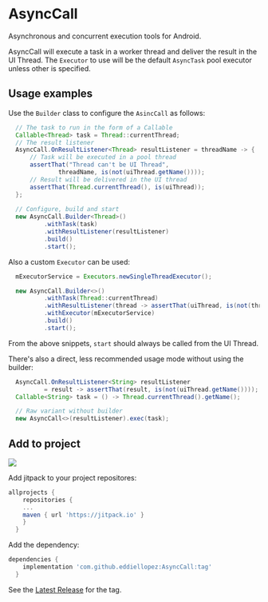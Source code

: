 # AsyncCall
Asynchronous and concurrent execution tools for Android.  

AsyncCall will execute a task in a worker thread and deliver the result in the UI Thread. The `Executor` to use will be the default  `AsyncTask` pool executor unless other is specified.

## Usage examples

Use the `Builder` class to configure the `AsincCall` as follows:
```java
  // The task to run in the form of a Callable
  Callable<Thread> task = Thread::currentThread;
  // The result listener
  AsyncCall.OnResultListener<Thread> resultListener = threadName -> {
      // Task will be executed in a pool thread
      assertThat("Thread can't be UI Thread",
              threadName, is(not(uiThread.getName())));
      // Result will be delivered in the UI thread
      assertThat(Thread.currentThread(), is(uiThread));
  };
  
  // Configure, build and start
  new AsyncCall.Builder<Thread>()
          .withTask(task)
          .withResultListener(resultListener)
          .build()
          .start();
```
Also a custom `Executor` can be used:
```java
  mExecutorService = Executors.newSingleThreadExecutor();

  new AsyncCall.Builder<>()
          .withTask(Thread::currentThread)
          .withResultListener(thread -> assertThat(uiThread, is(not(thread))))
          .withExecutor(mExecutorService)
          .build()
          .start();
```
From the above snippets, `start` should always be called from the UI Thread.  

There's also a direct, less recommended usage mode without using the builder:
```java
  AsyncCall.OnResultListener<String> resultListener
          = result -> assertThat(result, is(not(uiThread.getName())));
  Callable<String> task = () -> Thread.currentThread().getName();

  // Raw variant without builder
  new AsyncCall<>(resultListener).exec(task);
```

## Add to project
[![](https://jitpack.io/v/eddiellopez/asynccall.svg)](https://jitpack.io/#eddiellopez/asynccall)

Add jitpack to your project repositores:
```gradle
allprojects {
    repositories {
    ...
    maven { url 'https://jitpack.io' }
    }
  }
```
Add the dependency:
```gradle
dependencies {
    implementation 'com.github.eddiellopez:AsyncCall:tag'
  }
```
See the [Latest Release](https://github.com/eddiellopez/AsyncCall/releases/latest) for the tag.

